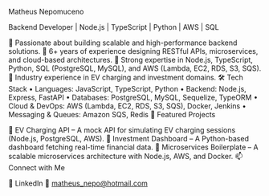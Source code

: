 Matheus Nepomuceno

Backend Developer | Node.js | TypeScript | Python | AWS | SQL

🚀 Passionate about building scalable and high-performance backend solutions.
🔹 6+ years of experience designing RESTful APIs, microservices, and cloud-based architectures.
🔹 Strong expertise in Node.js, TypeScript, Python, SQL (PostgreSQL, MySQL), and AWS (Lambda, EC2, RDS, S3, SQS).
🔹 Industry experience in EV charging and investment domains.
🛠 Tech Stack
	•	Languages: JavaScript, TypeScript, Python
	•	Backend: Node.js, Express, FastAPI
	•	Databases: PostgreSQL, MySQL, Sequelize, TypeORM
	•	Cloud & DevOps: AWS (Lambda, EC2, RDS, S3, SQS), Docker, Jenkins
	•	Messaging & Queues: Amazon SQS, Redis
 📌 Featured Projects

🔹 EV Charging API – A mock API for simulating EV charging sessions (Node.js, PostgreSQL, AWS).
🔹 Investment Dashboard – A Python-based dashboard fetching real-time financial data.
🔹 Microservices Boilerplate – A scalable microservices architecture with Node.js, AWS, and Docker.
📫 Connect with Me

🔗 LinkedIn
📧 matheus_nepo@hotmail.com
